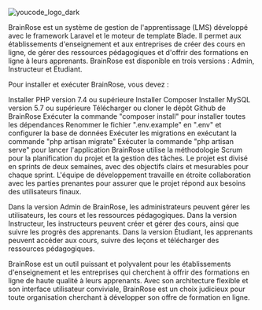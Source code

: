 


![youcode_logo_dark](https://user-images.githubusercontent.com/24464220/234575564-eebe8fa3-e06c-4719-90c4-7ada110a413d.png)



BrainRose est un système de gestion de l'apprentissage (LMS) développé avec le framework Laravel et le moteur de template Blade. Il permet aux établissements d'enseignement et aux entreprises de créer des cours en ligne, de gérer des ressources pédagogiques et d'offrir des formations en ligne à leurs apprenants. BrainRose est disponible en trois versions : Admin, Instructeur et Étudiant.

Pour installer et exécuter BrainRose, vous devez :

Installer PHP version 7.4 ou supérieure
Installer Composer
Installer MySQL version 5.7 ou supérieure
Télécharger ou cloner le dépôt Github de BrainRose
Exécuter la commande "composer install" pour installer toutes les dépendances
Renommer le fichier ".env.example" en ".env" et configurer la base de données
Exécuter les migrations en exécutant la commande "php artisan migrate"
Exécuter la commande "php artisan serve" pour lancer l'application
BrainRose utilise la méthodologie Scrum pour la planification du projet et la gestion des tâches. Le projet est divisé en sprints de deux semaines, avec des objectifs clairs et mesurables pour chaque sprint. L'équipe de développement travaille en étroite collaboration avec les parties prenantes pour assurer que le projet répond aux besoins des utilisateurs finaux.

Dans la version Admin de BrainRose, les administrateurs peuvent gérer les utilisateurs, les cours et les ressources pédagogiques. Dans la version Instructeur, les instructeurs peuvent créer et gérer des cours, ainsi que suivre les progrès des apprenants. Dans la version Étudiant, les apprenants peuvent accéder aux cours, suivre des leçons et télécharger des ressources pédagogiques.

BrainRose est un outil puissant et polyvalent pour les établissements d'enseignement et les entreprises qui cherchent à offrir des formations en ligne de haute qualité à leurs apprenants. Avec son architecture flexible et son interface utilisateur conviviale, BrainRose est un choix judicieux pour toute organisation cherchant à développer son offre de formation en ligne.
